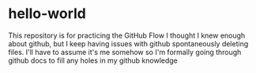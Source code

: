 # hello-world
This repository is for practicing the GitHub Flow
I thought I knew enough about github, but I keep having issues with github spontaneously deleting files. I'll have to assume it's me somehow so I'm formally going through github docs to fill any holes in my github knowledge
